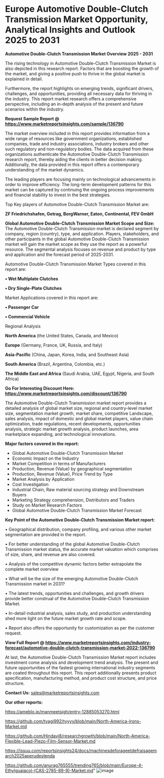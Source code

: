 # Europe Automotive Double-Clutch Transmission Market Opportunity, Analytical Insights and Outlook 2025 to 2031

<Strong> Automotive Double-Clutch Transmission Market Overview 2025 - 2031</strong>

The rising technology in Automotive Double-Clutch Transmission Market is also depicted in this research report. Factors that are boosting the growth of the market, and giving a positive push to thrive in the global market is explained in detail.

Furthermore, the report highlights on emerging trends, significant drivers, challenges, and opportunities, providing all necessary data for thriving in the industry. This report market research offers a comprehensive perspective, including an in-depth analysis of the present and future scenarios within the industry.

<strong>Request Sample Report @ <a href=https://www.marketreportsinsights.com/sample/136790>https://www.marketreportsinsights.com/sample/136790</a></strong>

The market overview included in this report provides information from a wide range of resources like government organizations, established companies, trade and industry associations, industry brokers and other such regulatory and non-regulatory bodies. The data acquired from these organizations authenticate the Automotive Double-Clutch Transmission research report, thereby aiding the clients in better decision making. Additionally, the data provided in this report offers a contemporary understanding of the market dynamics.

The leading players are focusing mainly on technological advancements in order to improve efficiency. The long-term development patterns for this market can be captured by continuing the ongoing process improvements and financial stability to invest in the best strategies.

Top Key players of Automotive Double-Clutch Transmission Market are:

<strong>ZF Friedrichshafen, Getrag, BorgWarner, Eaton, Continental, FEV GmbH</strong>

<strong><b>Global Automotive Double-Clutch Transmission Market Scope and Size:</b></strong>
The Automotive Double-Clutch Transmission market is declared segment by company, region (country), type, and application. Players, stakeholders, and other participants in the global Automotive Double-Clutch Transmission market will gain the market scope as they use the report as a powerful resource. The segmental analysis focuses on revenue and product by type and application and the forecast period of 2025-2031.

Automotive Double-Clutch Transmission Market Types covered in this report are:

<strong>• Wet Multiplate Clutches

• Dry Single-Plate Clutches</strong>

Market Applications covered in this report are:

<strong>• Passenger Car

• Commercial Vehicle</strong> 

Regional Analysis

<strong>North America</strong> (the United States, Canada, and Mexico)

<strong>Europe</strong> (Germany, France, UK, Russia, and Italy)

<strong>Asia-Pacific</strong> (China, Japan, Korea, India, and Southeast Asia)

<strong>South America</strong> (Brazil, Argentina, Colombia, etc.)

<strong>The Middle East and Africa</strong> (Saudi Arabia, UAE, Egypt, Nigeria, and South Africa)

<strong>Go For Interesting Discount Here: <a href=https://www.marketreportsinsights.com/discount/136790>https://www.marketreportsinsights.com/discount/136790</a></strong>

The Automotive Double-Clutch Transmission market report provides a detailed analysis of global market size, regional and country-level market size, segmentation market growth, market share, competitive Landscape, sales analysis, impact of domestic and global market players, value chain optimization, trade regulations, recent developments, opportunities analysis, strategic market growth analysis, product launches, area marketplace expanding, and technological innovations.

<strong><b>Major factors covered in the report:</b></strong>
<ul>
  <li>Global Automotive Double-Clutch Transmission Market </li>
  <li>Economic Impact on the Industry</li>
  <li>Market Competition in terms of Manufacturers</li>
  <li>Production, Revenue (Value) by geographical segmentation</li>
  <li>Production, Revenue (Value), Price Trend by Type</li>
  <li>Market Analysis by Application</li>
  <li>Cost Investigation</li>
  <li>Industrial Chain, Raw material sourcing strategy and Downstream Buyers</li>
  <li>Marketing Strategy comprehension, Distributors and Traders</li>
  <li>Study on Market Research Factors</li>
  <li>Global Automotive Double-Clutch Transmission Market Forecast</li>
</ul>

<strong><b>Key Point of the Automotive Double-Clutch Transmission Market report:</b></strong>

• Geographical distribution, company profiling, and various other market segmentation are provided in the report.

• For better understanding of the global Automotive Double-Clutch Transmission market status, the accurate market valuation which comprises of size, share, and revenue are also covered.

• Analysis of the competitive dynamic factors better extrapolate the complete market overview

• What will be the size of the emerging Automotive Double-Clutch Transmission market in 2031?

• The latest trends, opportunities and challenges, and growth drivers provide better construal of the Automotive Double-Clutch Transmission Market.

• In-detail industrial analysis, sales study, and production understanding shed more light on the future market growth rate and scope.

• Report also offers the opportunity for customization as per the customer request.

<strong><b>View Full Report @ <a href=https://www.marketreportsinsights.com/industry-forecast/automotive-double-clutch-transmission-market-2022-136790>https://www.marketreportsinsights.com/industry-forecast/automotive-double-clutch-transmission-market-2022-136790</a></b></strong>


At last, the Automotive Double-Clutch Transmission Market report includes investment come analysis and development trend analysis. The present and future opportunities of the fastest growing international industry segments are coated throughout this report. This report additionally presents product specification, manufacturing method, and product cost structure, and price structure.

<strong>Contact Us:</strong>
sales@marketreportsinsights.com

<strong>Our other reports:</strong>

<a href=https://ameblo.jp/manmeetsigh/entry-12885053270.html>https://ameblo.jp/manmeetsigh/entry-12885053270.html</a>

<a href=https://github.com/tyagi992/tyyyy/blob/main/North-America-Irons-Market.md>https://github.com/tyagi992/tyyyy/blob/main/North-America-Irons-Market.md</a>

<a href=https://github.com/Hindavi8/researchgrowth/blob/main/North-America-Flexible-Lead-Piezo-Film-Sensor-Market.md>https://github.com/Hindavi8/researchgrowth/blob/main/North-America-Flexible-Lead-Piezo-Film-Sensor-Market.md</a>

<a href=https://issuu.com/reportsinsights24/docs/machinesdeforageetdefraisagemarch2025aperudestenda>https://issuu.com/reportsinsights24/docs/machinesdeforageetdefraisagemarch2025aperudestenda</a>

<a href=https://github.com/anurag765555/trending765/blob/main/Europe-4-Ethylguaiacol-(CAS-2785-89-9)-Market.md>https://github.com/anurag765555/trending765/blob/main/Europe-4-Ethylguaiacol-(CAS-2785-89-9)-Market.md</a>"
![image](https://github.com/user-attachments/assets/6ce0b09d-3399-4c34-89c5-2c827d74c8a2)
